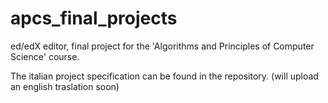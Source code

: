 # apcs_final_projects
ed/edX editor, final project for the 'Algorithms and Principles of Computer Science' course. 

The italian project specification can be found in the repository. (will upload an english traslation soon)

